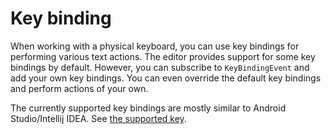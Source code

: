 # Key binding

When working with a physical keyboard, you can use key bindings for performing various text actions.
The editor provides support for some key bindings by default. However, you can subscribe to
`KeyBindingEvent` and add your own key bindings. You can even override the default key bindings and
perform actions of your own.

The currently supported key bindings are mostly similar to Android Studio/Intellij IDEA.
See [the supported key](/es/customization/default-keybindings).